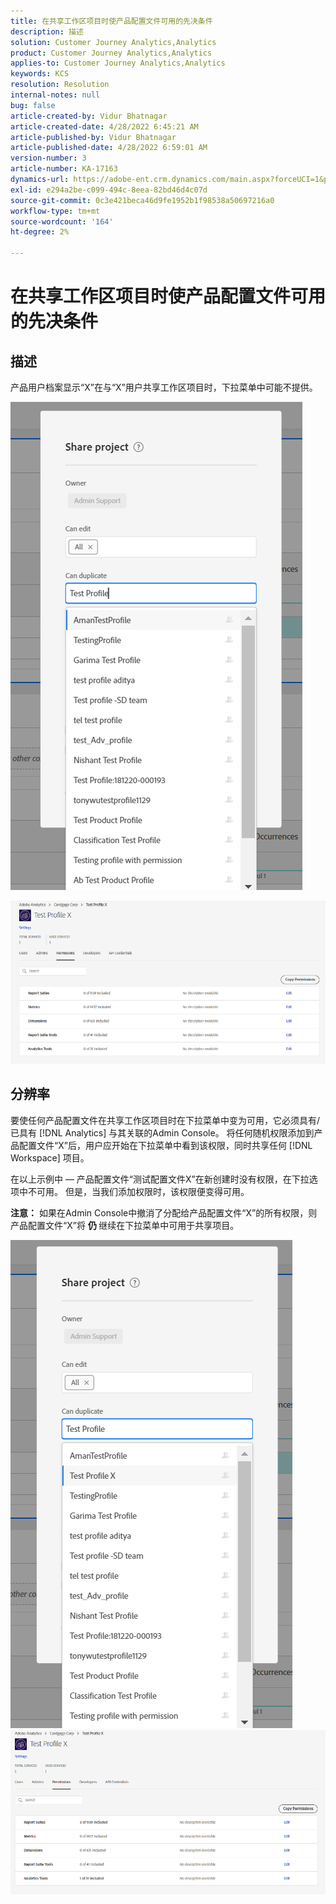 ```yaml
---
title: 在共享工作区项目时使产品配置文件可用的先决条件
description: 描述
solution: Customer Journey Analytics,Analytics
product: Customer Journey Analytics,Analytics
applies-to: Customer Journey Analytics,Analytics
keywords: KCS
resolution: Resolution
internal-notes: null
bug: false
article-created-by: Vidur Bhatnagar
article-created-date: 4/28/2022 6:45:21 AM
article-published-by: Vidur Bhatnagar
article-published-date: 4/28/2022 6:59:01 AM
version-number: 3
article-number: KA-17163
dynamics-url: https://adobe-ent.crm.dynamics.com/main.aspx?forceUCI=1&pagetype=entityrecord&etn=knowledgearticle&id=1f1e07c1-bec6-ec11-a7b6-0022480a1d64
exl-id: e294a2be-c099-494c-8eea-82bd46d4c07d
source-git-commit: 0c3e421beca46d9fe1952b1f98538a50697216a0
workflow-type: tm+mt
source-wordcount: '164'
ht-degree: 2%

---
```


# 在共享工作区项目时使产品配置文件可用的先决条件

## 描述


产品用户档案显示“X”在与“X”用户共享工作区项目时，下拉菜单中可能不提供。





![](assets/___201e07c1-bec6-ec11-a7b6-0022480a1d64___.png)

![](assets/___251e07c1-bec6-ec11-a7b6-0022480a1d64___.png)


## 分辨率


要使任何产品配置文件在共享工作区项目时在下拉菜单中变为可用，它必须具有/已具有 [!DNL Analytics] 与其关联的Admin Console。 将任何随机权限添加到产品配置文件“X”后，用户应开始在下拉菜单中看到该权限，同时共享任何 [!DNL Workspace] 项目。

在以上示例中 — 产品配置文件“测试配置文件X”在新创建时没有权限，在下拉选项中不可用。 但是，当我们添加权限时，该权限便变得可用。

<b>注意：</b> 如果在Admin Console中撤消了分配给产品配置文件“X”的所有权限，则产品配置文件“X”将 <b>仍 </b>继续在下拉菜单中可用于共享项目。

![](assets/30693c56-ceef-eb11-bacb-0022480a5901.png)     ![](assets/c4b23919-ceef-eb11-bacb-0022480a5901.png)
